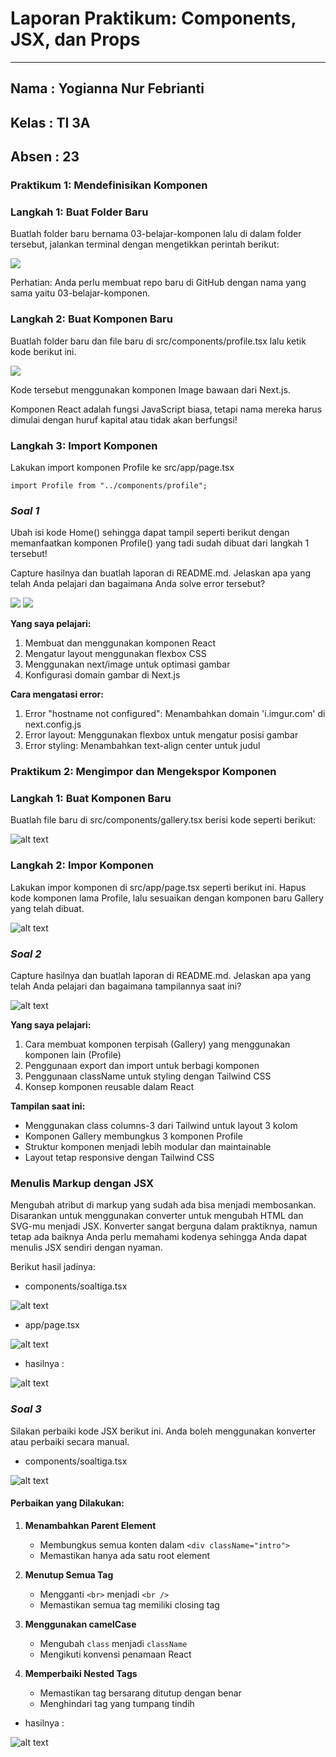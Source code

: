 # **Laporan Praktikum: Components, JSX, dan Props**
---

## Nama  : Yogianna Nur Febrianti
## Kelas : TI 3A
## Absen : 23

### Praktikum 1: Mendefinisikan Komponen

### Langkah 1: Buat Folder Baru

Buatlah folder baru bernama 03-belajar-komponen lalu di dalam folder tersebut, jalankan terminal dengan mengetikkan perintah berikut:

<img src = public/images/000807.png>

Perhatian: Anda perlu membuat repo baru di GitHub dengan nama yang sama yaitu 03-belajar-komponen.

### Langkah 2: Buat Komponen Baru

Buatlah folder baru dan file baru di src/components/profile.tsx lalu ketik kode berikut ini.

<img src = public/images/langkh2.png>

Kode tersebut menggunakan komponen Image bawaan dari Next.js.

Komponen React adalah fungsi JavaScript biasa, tetapi nama mereka harus dimulai dengan huruf kapital atau tidak akan berfungsi!

### Langkah 3: Import Komponen

Lakukan import komponen Profile ke src/app/page.tsx

```
import Profile from "../components/profile";
```

### *Soal 1*

Ubah isi kode Home() sehingga dapat tampil seperti berikut dengan memanfaatkan komponen Profile() yang tadi sudah dibuat dari langkah 1 tersebut!

Capture hasilnya dan buatlah laporan di README.md. Jelaskan apa yang telah Anda pelajari dan bagaimana Anda solve error tersebut?

<img src = public/images/002517.png>

<img src = public/images/soal1.png>

**Yang saya pelajari:**
1. Membuat dan menggunakan komponen React
2. Mengatur layout menggunakan flexbox CSS
3. Menggunakan next/image untuk optimasi gambar
4. Konfigurasi domain gambar di Next.js

**Cara mengatasi error:**
1. Error "hostname not configured": Menambahkan domain 'i.imgur.com' di next.config.js
2. Error layout: Menggunakan flexbox untuk mengatur posisi gambar
3. Error styling: Menambahkan text-align center untuk judul

### Praktikum 2: Mengimpor dan Mengekspor Komponen

### Langkah 1: Buat Komponen Baru

Buatlah file baru di src/components/gallery.tsx berisi kode seperti berikut:

![alt text](public/images/compt-gallery.png)

### Langkah 2: Impor Komponen

Lakukan impor komponen di src/app/page.tsx seperti berikut ini. Hapus kode komponen lama Profile, lalu sesuaikan dengan komponen baru Gallery yang telah dibuat.

![alt text](public/images/page-gallery.png)

### *Soal 2*

Capture hasilnya dan buatlah laporan di README.md. Jelaskan apa yang telah Anda pelajari dan bagaimana tampilannya saat ini?

![alt text](public/images/004930.png)

**Yang saya pelajari:**
1. Cara membuat komponen terpisah (Gallery) yang menggunakan komponen lain (Profile)
2. Penggunaan export dan import untuk berbagi komponen
3. Penggunaan className untuk styling dengan Tailwind CSS
4. Konsep komponen reusable dalam React

**Tampilan saat ini:**
- Menggunakan class columns-3 dari Tailwind untuk layout 3 kolom
- Komponen Gallery membungkus 3 komponen Profile
- Struktur komponen menjadi lebih modular dan maintainable
- Layout tetap responsive dengan Tailwind CSS

### Menulis Markup dengan JSX

Mengubah atribut di markup yang sudah ada bisa menjadi membosankan. Disarankan untuk menggunakan converter untuk mengubah HTML dan SVG-mu menjadi JSX. Konverter sangat berguna dalam praktiknya, namun tetap ada baiknya Anda perlu memahami kodenya sehingga Anda dapat menulis JSX sendiri dengan nyaman.

Berikut hasil jadinya:

- components/soaltiga.tsx

![alt text](public/images/percobaansoal3.png)

- app/page.tsx

![alt text](public/images/page_percobaansoal3.png)

- hasilnya :

![alt text](public/images/011922.png)

### *Soal 3*

Silakan perbaiki kode JSX berikut ini. Anda boleh menggunakan konverter atau perbaiki secara manual.

- components/soaltiga.tsx

![alt text](public/images/compt_soal3.png)

#### Perbaikan yang Dilakukan:

1. **Menambahkan Parent Element**
   - Membungkus semua konten dalam `<div className="intro">`
   - Memastikan hanya ada satu root element

2. **Menutup Semua Tag**
   - Mengganti `<br>` menjadi `<br />`
   - Memastikan semua tag memiliki closing tag

3. **Menggunakan camelCase**
   - Mengubah `class` menjadi `className`
   - Mengikuti konvensi penamaan React

4. **Memperbaiki Nested Tags**
   - Memastikan tag bersarang ditutup dengan benar
   - Menghindari tag yang tumpang tindih

- hasilnya :

![alt text](public/images/012825.png)
